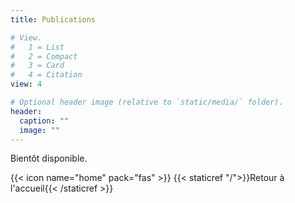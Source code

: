 ```yaml
---
title: Publications

# View.
#   1 = List
#   2 = Compact
#   3 = Card
#   4 = Citation
view: 4

# Optional header image (relative to `static/media/` folder).
header:
  caption: ""
  image: ""
---
```

Bientôt disponible.

{{< icon name="home" pack="fas" >}}  {{< staticref "/">}}Retour à l'accueil{{< /staticref >}}